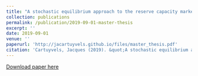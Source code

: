 ```yaml
---
title: "A stochastic equilibrium approach to the reserve capacity market under the risk-aversion paradigm"
collection: publications
permalink: /publication/2019-09-01-master-thesis
excerpt: ''
date: 2019-09-01
venue: ''
paperurl: 'http://jacartuyvels.github.io/files/master_thesis.pdf'
citation: 'Cartuyvels, Jacques (2019). &quot;A stochastic equilibrium approach to the reserve capacity market under the risk-aversion paradigm&quot;'
---
```


[Download paper here](http://academicpages.github.io/files/paper3.pdf)
